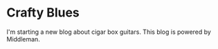 # Crafty Blues

I'm starting a new blog about cigar box guitars. This blog is powered by
Middleman.
